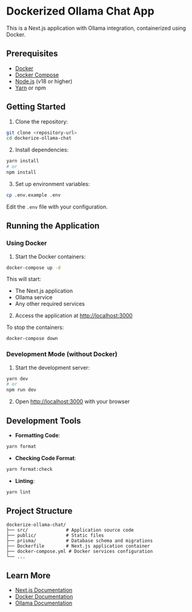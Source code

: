 # Dockerized Ollama Chat App

This is a Next.js application with Ollama integration, containerized using Docker.

## Prerequisites

- [Docker](https://docs.docker.com/get-docker/)
- [Docker Compose](https://docs.docker.com/compose/install/)
- [Node.js](https://nodejs.org/) (v18 or higher)
- [Yarn](https://yarnpkg.com/) or npm

## Getting Started

1. Clone the repository:

```bash
git clone <repository-url>
cd dockerize-ollama-chat
```

2. Install dependencies:

```bash
yarn install
# or
npm install
```

3. Set up environment variables:

```bash
cp .env.example .env
```

Edit the `.env` file with your configuration.

## Running the Application

### Using Docker

1. Start the Docker containers:

```bash
docker-compose up -d
```

This will start:

- The Next.js application
- Ollama service
- Any other required services

2. Access the application at [http://localhost:3000](http://localhost:3000)

To stop the containers:

```bash
docker-compose down
```

### Development Mode (without Docker)

1. Start the development server:

```bash
yarn dev
# or
npm run dev
```

2. Open [http://localhost:3000](http://localhost:3000) with your browser

## Development Tools

- **Formatting Code**:

```bash
yarn format
```

- **Checking Code Format**:

```bash
yarn format:check
```

- **Linting**:

```bash
yarn lint
```

## Project Structure

```
dockerize-ollama-chat/
├── src/              # Application source code
├── public/           # Static files
├── prisma/           # Database schema and migrations
├── Dockerfile        # Next.js application container
├── docker-compose.yml # Docker services configuration
└── ...
```

## Learn More

- [Next.js Documentation](https://nextjs.org/docs)
- [Docker Documentation](https://docs.docker.com/)
- [Ollama Documentation](https://ollama.ai/docs)
